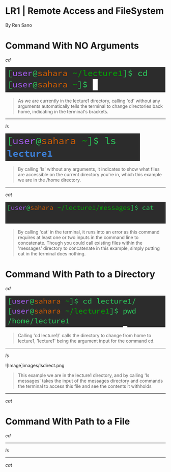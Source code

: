 # **LR1 | Remote Access and FileSystem**

By Ren Sano

# **Command With NO Arguments**

*cd*

  ![Image](images/cdnoarg.png)
 > As we are currently in the lecture1 directory, calling 'cd' without any arguments automatically tells the terminal to change directories back home, indicating in the terminal's brackets.
---
*ls*

 ![Image](images/noarg.png)
> By calling 'ls' without any arguments, it indicates to show what files are accessible on the current directory you're in, which this example we are in the /home directory.
---
*cat*

![Image](images/catnoarg.png)
> By calling 'cat' in the terminal, it runs into an error as this command requires at least one or two inputs in the command line to concatenate. Though you could call existing files within the 'messages' directory to concatenate in this example, simply putting cat in the terminal does nothing. 

# **Command With Path to a Directory**

*cd*

  ![Image](images/direct.png)
> Calling 'cd lecture1/' calls the directory to change from home to lecture1, 'lecture1' being the argument input for the command cd.
---
*ls*

 ![Image]images/lsdirect.png
> This example we are in the lecture1 directory, and by calling 'ls messages' takes the input of the messages directory and commands the terminal to access this file and see the contents it withholds

---
*cat*

# **Command With Path to a File**

*cd*

---
*ls*

---
*cat*

